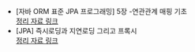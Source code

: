 - [자바 ORM 표준 JPA 프로그래밍] 5장 -연관관계 매핑 기초  
[정리 자료 링크](https://kimjinyounga.github.io/server/JPA_5/)  
- [JPA] 즉시로딩과 지연로딩 그리고 프록시  
[정리 자료 링크](https://kimjinyounga.github.io/server/JPA_FetchType/)

